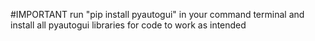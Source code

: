 #IMPORTANT
run "pip install pyautogui" in your command terminal and install all pyautogui libraries for code to work as intended
